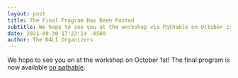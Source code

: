 ```yaml
---
layout: post
title: The Final Program Has Been Posted
subtitle: We hope to see you at the workshop via Pathable on October 1st!
date: 2021-09-30 17:23:14 -0500
author: The DALI Organizers
---
```


We hope to see you on at the workshop on October 1st! The final program is now available [on pathable](https://miccai2021.pathable.eu/meetings/9q8h3qE8LnP5uGqqP).
